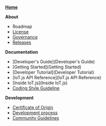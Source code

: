 **[Home](Home)**

**About**
- Roadmap
- [License](License)
- [Governance](Governance)
- [Releases](Releases)

**Documentation**
- [Developer's Guide](Developer's Guide)
 - [Getting Started](Getting Started)
 - [Developer Tutorial](Developer Tutorial)
 - [IoT.js API Reference](IoT.js API Reference)
- [Inside IoT.js](Inside IoT.js)
- [Coding Style Guideline](Coding_Style_Guideline)

**Development**
- [Certificate of Origin](IoT.js-Developer's-Certificate-of-Origin-1.0)
- [Development process](Development-Process)
- [Community Guidelines](Community-Guidelines)

